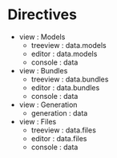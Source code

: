 # Directives

- view : Models
  - treeview : data.models
  - editor : data.models
  - console : data
- view : Bundles
  - treeview : data.bundles
  - editor : data.bundles
  - console : data
- view : Generation
  - generation : data
- view : Files
  - treeview : data.files
  - editor : data.files
  - console : data
